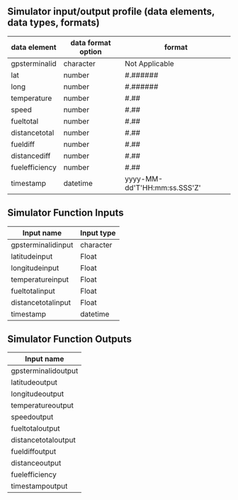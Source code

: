 ## Simulator input/output profile (data elements, data types, formats)

| data element | data format option | format |
| --------------- | --------------- | --------------- |
| gpsterminalid | character | Not Applicable |
| lat | number | #.###### |
| long | number | #.###### |
| temperature | number | #.## |
| speed | number | #.## |
| fueltotal | number | #.## |
| distancetotal | number | #.## |
| fueldiff | number | #.## |
| distancediff | number | #.## |
| fuelefficiency | number | #.## |
| timestamp | datetime | yyyy-MM-dd'T'HH:mm:ss.SSS'Z' |

## Simulator Function Inputs

| Input name | Input type |
| --------------- | --------------- |
| gpsterminalidinput | character |
| latitudeinput | Float |
| longitudeinput | Float |
| temperatureinput | Float |
| fueltotalinput | Float |
| distancetotalinput | Float |
| timestamp | datetime

## Simulator Function Outputs

| Input name |
| --------------- |
| gpsterminalidoutput |
| latitudeoutput |
| longitudeoutput |
| temperatureoutput |
| speedoutput |
| fueltotaloutput |
| distancetotaloutput |
| fueldiffoutput |
| distanceoutput |
| fuelefficiency |
| timestampoutput |
